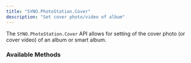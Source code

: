 ```yaml
---
title: "SYNO.PhotoStation.Cover"
description: "Set cover photo/video of album"
---
```


The `SYNO.PhotoStation.Cover` API allows for setting of the cover photo
(or cover video) of an album or smart album.

### Available Methods ###